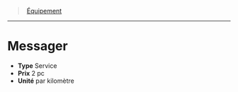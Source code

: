 ﻿---
!EquipmentItem
Type: Service
Price: 2 pc
Unity: par kilomètre
Id: equipment_hd.md#messager
ParentLink: equipment_hd.md#Équipement
Name: Messager
ParentName: Équipement
NameLevel: 1
Attributes: {}
---
> [Équipement](hd_equipment.md)

---

# Messager

- **Type** Service
- **Prix** 2 pc
- **Unité** par kilomètre

